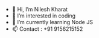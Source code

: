 - 👋 Hi, I’m Nilesh Kharat    
- 👀 I’m interested in coding 
- 🌱 I’m currently learning Node JS
- 📫 Contact : +91 9156215152

<!---
nileshkharat-git/nileshkharat-git is a ✨ special ✨ repository because its `README.md` (this file) appears on your GitHub profile.
You can click the Preview link to take a look at your changes.
--->
